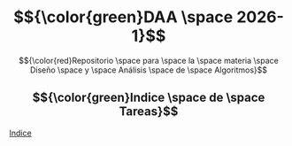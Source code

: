# $${\color{green}DAA \space 2026-1}$$
$${\color{red}Repositorio \space para \space la \space materia \space Diseño \space y \space Análisis \space de \space Algoritmos}$$
## $${\color{green}Indice \space de \space Tareas}$$
[Indice](https://github.com/kno4/DAA2026-1/blob/main/Tareas/Índice%20de%20Tareas.md)
